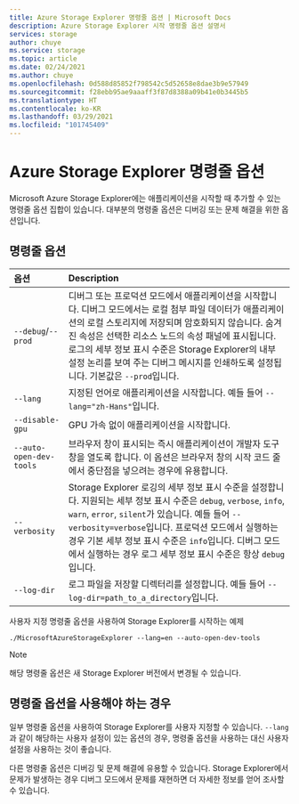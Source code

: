 ```yaml
---
title: Azure Storage Explorer 명령줄 옵션 | Microsoft Docs
description: Azure Storage Explorer 시작 명령줄 옵션 설명서
services: storage
author: chuye
ms.service: storage
ms.topic: article
ms.date: 02/24/2021
ms.author: chuye
ms.openlocfilehash: 0d588d85852f798542c5d52658e8dae3b9e57949
ms.sourcegitcommit: f28ebb95ae9aaaff3f87d8388a09b41e0b3445b5
ms.translationtype: HT
ms.contentlocale: ko-KR
ms.lasthandoff: 03/29/2021
ms.locfileid: "101745409"
---
```

# <a name="azure-storage-explorer-command-line-options"></a>Azure Storage Explorer 명령줄 옵션

Microsoft Azure Storage Explorer에는 애플리케이션을 시작할 때 추가할 수 있는 명령줄 옵션 집합이 있습니다. 대부분의 명령줄 옵션은 디버깅 또는 문제 해결을 위한 옵션입니다.

## <a name="command-line-options"></a>명령줄 옵션
옵션  | Description
:------- | :-----------
`--debug`/`--prod`  | 디버그 또는 프로덕션 모드에서 애플리케이션을 시작합니다. 디버그 모드에서는 로컬 첨부 파일 데이터가 애플리케이션의 로컬 스토리지에 저장되며 암호화되지 않습니다. 숨겨진 속성은 선택한 리소스 노드의 속성 패널에 표시됩니다. 로그의 세부 정보 표시 수준은 Storage Explorer의 내부 설정 논리를 보여 주는 디버그 메시지를 인쇄하도록 설정됩니다. 기본값은 `--prod`입니다.
`--lang`  | 지정된 언어로 애플리케이션을 시작합니다. 예들 들어 `--lang="zh-Hans"`입니다.
`--disable-gpu` | GPU 가속 없이 애플리케이션을 시작합니다.
`--auto-open-dev-tools` | 브라우저 창이 표시되는 즉시 애플리케이션이 개발자 도구 창을 열도록 합니다. 이 옵션은 브라우저 창의 시작 코드 줄에서 중단점을 넣으려는 경우에 유용합니다.
`--verbosity` | Storage Explorer 로깅의 세부 정보 표시 수준을 설정합니다. 지원되는 세부 정보 표시 수준은 `debug`, `verbose`, `info`, `warn`, `error`, `silent`가 있습니다. 예들 들어 `--verbosity=verbose`입니다. 프로덕션 모드에서 실행하는 경우 기본 세부 정보 표시 수준은 `info`입니다. 디버그 모드에서 실행하는 경우 로그 세부 정보 표시 수준은 항상 `debug`입니다.
`--log-dir` | 로그 파일을 저장할 디렉터리를 설정합니다. 예들 들어 `--log-dir=path_to_a_directory`입니다.

사용자 지정 명령줄 옵션을 사용하여 Storage Explorer를 시작하는 예제

```shell
./MicrosoftAzureStorageExplorer --lang=en --auto-open-dev-tools
```

> [!NOTE]
> 해당 명령줄 옵션은 새 Storage Explorer 버전에서 변경될 수 있습니다.

## <a name="when-to-use-command-line-options"></a>명령줄 옵션을 사용해야 하는 경우

일부 명령줄 옵션을 사용하여 Storage Explorer를 사용자 지정할 수 있습니다. `--lang`과 같이 해당하는 사용자 설정이 있는 옵션의 경우, 명령줄 옵션을 사용하는 대신 사용자 설정을 사용하는 것이 좋습니다. 

다른 명령줄 옵션은 디버깅 및 문제 해결에 유용할 수 있습니다. Storage Explorer에서 문제가 발생하는 경우 디버그 모드에서 문제를 재현하면 더 자세한 정보를 얻어 조사할 수 있습니다.